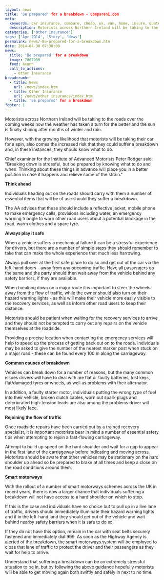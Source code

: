 ```yaml
---
layout: news
title: 'Be prepared' for a breakdown - Compareni.com
meta:
  keywords: car insurance, compare, cheap, uk, van, home, insure, quotes, online, comparison, bike, loans, life
  description: Motorists across Northern Ireland will be taking to the roads over the coming weeks now the weather has taken a turn for the better and the sun is finally shining after months of winter and rain
categories: ['Other Insurance']
tags: ['Apr 2014', 'Story', 'News']
permalink: news/-Be-prepared-for-a-breakdown.htm
date: 2014-04-30 07:30:00
news:
  title: 'Be prepared' for a breakdown
  image: 7067939
  feed: Axonn
  call_to_actions:
    - Other Insurance
breadcrumb:
  - title: News
    url: /news/index.htm
  - title: Other Insurance
    url: /news/other_insurance/index.htm
  - title: 'Be prepared' for a breakdown
footer: 1
---
```


Motorists across Northern Ireland will be taking to the roads over the coming weeks now the weather has taken a turn for the better and the sun is finally shining after months of winter and rain.

However, with the growing likelihood that motorists will be taking their car for a spin, also comes the increased risk that they could suffer a breakdown and, in these instances, they should know what to do.

Chief examiner for the Institute of Advanced Motorists Peter Rodger said: &quot;Breaking down is stressful, but be prepared by knowing what to do and when. Thinking about these things in advance will place you in a better position in case it happens and relieve some of the strain.&quot;

<strong>Think ahead</strong>

Individuals heading out on the roads should carry with them a number of essential items that will be of use should they suffer a breakdown.

The AA advises that these should include a reflective jacket, mobile phone to make emergency calls, provisions including water, an emergency warning triangle to warn other road users about a potential blockage in the road, warm clothes and a spare tyre.

<strong>Always play it safe</strong>

When a vehicle suffers a mechanical failure it can be a stressful experience for drivers, but there are a number of simple steps they should remember to take that can make the whole experience that much less harrowing.

Always pull over at the first safe place to do so and get out of the car via the left-hand doors - away from any oncoming traffic. Have all passengers do the same and the party should then wait away from the vehicle behind any safety barriers, if they are available.

When breaking down on a major route it is important to steer the wheels away from the flow of traffic, while the owner should also turn on their hazard warning lights - as this will make their vehicle more easily visible to the recovery services, as well as inform other road users to keep their distance.

Motorists should be patient when waiting for the recovery services to arrive and they should not be tempted to carry out any repairs on the vehicle themselves at the roadside.

Providing a precise location when contacting the emergency services will help to speed up the process of getting back out on to the roads. Individuals may be asked to give the number of the nearest marker post when stuck on a major road - these can be found every 100 m along the carriageway.

<strong>Common causes of breakdown</strong>

Vehicles can break down for a number of reasons, but the many common issues drivers will have to deal with are flat or faulty batteries, lost keys, flat/damaged tyres or wheels, as well as problems with their alternator.

In addition, a faulty starter motor, individuals putting the wrong type of fuel into their vehicle, broken clutch cables, worn out spark plugs and deteriorated high-tension leads are also among the problems driver will most likely face.

<strong>Rejoining the flow of traffic</strong>

Once roadside repairs have been carried out by a trained recovery specialist, it is important motorists bear in mind a number of essential safety tips when attempting to rejoin a fast-flowing carriageway.

Attempt to build up speed on the hard shoulder and wait for a gap to appear in the first lane of the carriageway before indicating and moving across. Motorists should be aware that other vehicles may be stationary on the hard shoulder up ahead so be prepared to brake at all times and keep a close on the road conditions around them.

<strong>Smart motorways</strong>

With the rollout of a number of smart motorways schemes across the UK in recent years, there is now a larger chance that individuals suffering a breakdown will not have access to a hard shoulder on which to stop.

If this is the case and individuals have no choice but to pull up in a live lane of traffic, drivers should immediately illuminate their hazard warning lights and if in the left-hand land they should get out of the vehicle and wait behind nearby safety barriers when it is safe to do so.

If they do not have this option, remain in the car with seat belts securely fastened and immediately dial 999. As soon as the Highway Agency is alerted of the breakdown, the smart motorways system will be employed to close that lane of traffic to protect the driver and their passengers as they wait for help to arrive.

Understand that suffering a breakdown can be an extremely stressful situation to be in, but by following the above guidance hopefully motorists will be able to get moving again both swiftly and safely in next to no time.
